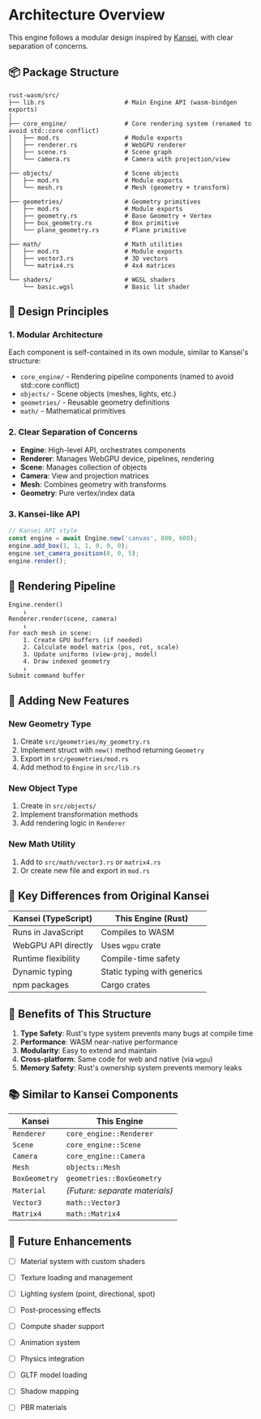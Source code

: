 # Architecture Overview

This engine follows a modular design inspired by [Kansei](https://github.com/Siroko/kansei), with clear separation of concerns.

## 📦 Package Structure

```
rust-wasm/src/
├── lib.rs                      # Main Engine API (wasm-bindgen exports)
│
├── core_engine/                # Core rendering system (renamed to avoid std::core conflict)
│   ├── mod.rs                  # Module exports
│   ├── renderer.rs             # WebGPU renderer
│   ├── scene.rs                # Scene graph
│   └── camera.rs               # Camera with projection/view
│
├── objects/                    # Scene objects
│   ├── mod.rs                  # Module exports
│   └── mesh.rs                 # Mesh (geometry + transform)
│
├── geometries/                 # Geometry primitives
│   ├── mod.rs                  # Module exports
│   ├── geometry.rs             # Base Geometry + Vertex
│   ├── box_geometry.rs         # Box primitive
│   └── plane_geometry.rs       # Plane primitive
│
├── math/                       # Math utilities
│   ├── mod.rs                  # Module exports
│   ├── vector3.rs              # 3D vectors
│   └── matrix4.rs              # 4x4 matrices
│
└── shaders/                    # WGSL shaders
    └── basic.wgsl              # Basic lit shader
```

## 🎨 Design Principles

### 1. **Modular Architecture**
Each component is self-contained in its own module, similar to Kansei's structure:
- `core_engine/` - Rendering pipeline components (named to avoid std::core conflict)
- `objects/` - Scene objects (meshes, lights, etc.)
- `geometries/` - Reusable geometry definitions
- `math/` - Mathematical primitives

### 2. **Clear Separation of Concerns**
- **Engine**: High-level API, orchestrates components
- **Renderer**: Manages WebGPU device, pipelines, rendering
- **Scene**: Manages collection of objects
- **Camera**: View and projection matrices
- **Mesh**: Combines geometry with transforms
- **Geometry**: Pure vertex/index data

### 3. **Kansei-like API**
```typescript
// Kansei API style
const engine = await Engine.new('canvas', 800, 600);
engine.add_box(1, 1, 1, 0, 0, 0);
engine.set_camera_position(0, 0, 5);
engine.render();
```

## 🔄 Rendering Pipeline

```
Engine.render()
    ↓
Renderer.render(scene, camera)
    ↓
For each mesh in scene:
    1. Create GPU buffers (if needed)
    2. Calculate model matrix (pos, rot, scale)
    3. Update uniforms (view-proj, model)
    4. Draw indexed geometry
    ↓
Submit command buffer
```

## 📝 Adding New Features

### New Geometry Type
1. Create `src/geometries/my_geometry.rs`
2. Implement struct with `new()` method returning `Geometry`
3. Export in `src/geometries/mod.rs`
4. Add method to `Engine` in `src/lib.rs`

### New Object Type
1. Create in `src/objects/`
2. Implement transformation methods
3. Add rendering logic in `Renderer`

### New Math Utility
1. Add to `src/math/vector3.rs` or `matrix4.rs`
2. Or create new file and export in `mod.rs`

## 🎯 Key Differences from Original Kansei

| Kansei (TypeScript) | This Engine (Rust) |
|---------------------|-------------------|
| Runs in JavaScript | Compiles to WASM |
| WebGPU API directly | Uses `wgpu` crate |
| Runtime flexibility | Compile-time safety |
| Dynamic typing | Static typing with generics |
| npm packages | Cargo crates |

## 🚀 Benefits of This Structure

1. **Type Safety**: Rust's type system prevents many bugs at compile time
2. **Performance**: WASM near-native performance
3. **Modularity**: Easy to extend and maintain
4. **Cross-platform**: Same code for web and native (via `wgpu`)
5. **Memory Safety**: Rust's ownership system prevents memory leaks

## 📚 Similar to Kansei Components

| Kansei | This Engine |
|--------|-------------|
| `Renderer` | `core_engine::Renderer` |
| `Scene` | `core_engine::Scene` |
| `Camera` | `core_engine::Camera` |
| `Mesh` | `objects::Mesh` |
| `BoxGeometry` | `geometries::BoxGeometry` |
| `Material` | *(Future: separate materials)* |
| `Vector3` | `math::Vector3` |
| `Matrix4` | `math::Matrix4` |

## 🔮 Future Enhancements

- [ ] Material system with custom shaders
- [ ] Texture loading and management
- [ ] Lighting system (point, directional, spot)
- [ ] Post-processing effects
- [ ] Compute shader support
- [ ] Animation system
- [ ] Physics integration
- [ ] GLTF model loading
- [ ] Shadow mapping
- [ ] PBR materials

